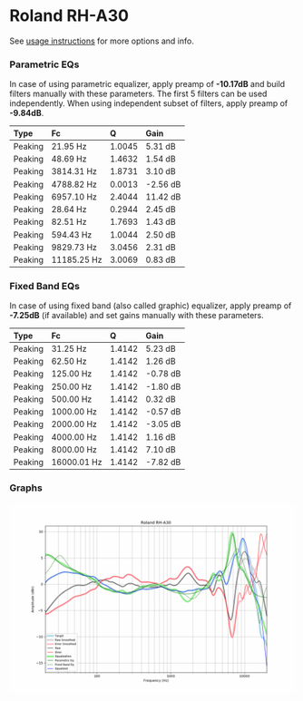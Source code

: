 # Roland RH-A30
See [usage instructions](https://github.com/jaakkopasanen/AutoEq#usage) for more options and info.

### Parametric EQs
In case of using parametric equalizer, apply preamp of **-10.17dB** and build filters manually
with these parameters. The first 5 filters can be used independently.
When using independent subset of filters, apply preamp of **-9.84dB**.

| Type    | Fc          |      Q | Gain     |
|:--------|:------------|:-------|:---------|
| Peaking | 21.95 Hz    | 1.0045 | 5.31 dB  |
| Peaking | 48.69 Hz    | 1.4632 | 1.54 dB  |
| Peaking | 3814.31 Hz  | 1.8731 | 3.10 dB  |
| Peaking | 4788.82 Hz  | 0.0013 | -2.56 dB |
| Peaking | 6957.10 Hz  | 2.4044 | 11.42 dB |
| Peaking | 28.64 Hz    | 0.2944 | 2.45 dB  |
| Peaking | 82.51 Hz    | 1.7693 | 1.43 dB  |
| Peaking | 594.43 Hz   | 1.0044 | 2.50 dB  |
| Peaking | 9829.73 Hz  | 3.0456 | 2.31 dB  |
| Peaking | 11185.25 Hz | 3.0069 | 0.83 dB  |

### Fixed Band EQs
In case of using fixed band (also called graphic) equalizer, apply preamp of **-7.25dB**
(if available) and set gains manually with these parameters.

| Type    | Fc          |      Q | Gain     |
|:--------|:------------|:-------|:---------|
| Peaking | 31.25 Hz    | 1.4142 | 5.23 dB  |
| Peaking | 62.50 Hz    | 1.4142 | 1.26 dB  |
| Peaking | 125.00 Hz   | 1.4142 | -0.78 dB |
| Peaking | 250.00 Hz   | 1.4142 | -1.80 dB |
| Peaking | 500.00 Hz   | 1.4142 | 0.32 dB  |
| Peaking | 1000.00 Hz  | 1.4142 | -0.57 dB |
| Peaking | 2000.00 Hz  | 1.4142 | -3.05 dB |
| Peaking | 4000.00 Hz  | 1.4142 | 1.16 dB  |
| Peaking | 8000.00 Hz  | 1.4142 | 7.10 dB  |
| Peaking | 16000.01 Hz | 1.4142 | -7.82 dB |

### Graphs
![](./Roland%20RH-A30.png)